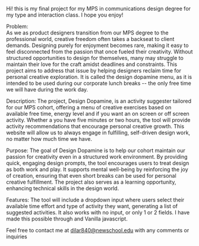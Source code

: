 Hi! this is my final project for my MPS in communications design degree for my type and interaction class. I hope you enjoy!

Problem:  
As we as product designers transition from our MPS degree to the professional world, creative freedom often takes a backseat to client demands. Designing purely for enjoyment becomes rare, making it easy to feel disconnected from the passion that once fueled their creativity. Without structured opportunities to design for themselves, many may struggle to maintain their love for the craft amidst deadlines and constraints. This project aims to address that issue by helping designers reclaim time for personal creative exploration. It is called the design dopamine menu, as it is intended to be used during our corporate lunch breaks -- the only free time we will have during the work day.  

Description:
The project, Design Dopamine, is an activity suggester tailored for our MPS cohort, offering a menu of creative exercises based on available free time, energy level and if you want an on screen or off screen activity. Whether a you have five minutes or two hours, the tool will provide activity recommendations that encourage personal creative growth. This website will allow us to always engage in fulfilling, self-driven design work, no matter how much time we have.  

Purpose: 
The goal of Design Dopamine is to help our cohort maintain our passion for creativity even in a structured work environment. By providing quick, engaging design prompts, the tool encourages users to treat design as both work and play. It supports mental well-being by reinforcing the joy of creation, ensuring that even short breaks can be used for personal creative fulfillment. The project also serves as a learning opportunity, enhancing technical skills in the design world.

Features: 
The tool will include a dropdown input where users select their available time effort and type of activity they want, generating a list of suggested activities. It also works with no input, or only 1 or 2 fields. I have made  this possible through and Vanilla javascript.

Feel free to contact me at dilar840@newschool.edu with any comments or inquiries
